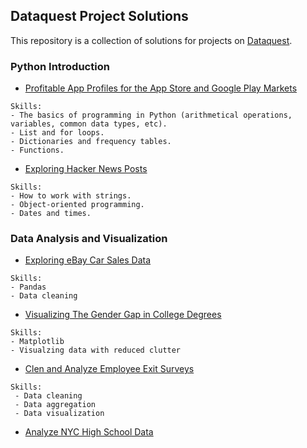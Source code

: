 ## Dataquest Project Solutions

This repository is a collection of solutions for projects on [Dataquest](https://app.dataquest.io/).

### Python Introduction
 - [Profitable App Profiles for the App Store and Google Play Markets](https://github.com/mariastratulat/dataquest/blob/master/Profitable%20App%20Profiles%20for%20the%20App%20Store%20and%20Google%20Play%20Markets.ipynb)
```
Skills:
- The basics of programming in Python (arithmetical operations, variables, common data types, etc).
- List and for loops.
- Dictionaries and frequency tables.
- Functions.
  ```
 - [Exploring Hacker News Posts](https://github.com/mariastratulat/dataquest/blob/master/Exploring%20Hacker%20News%20Posts.ipynb)
```
Skills:
- How to work with strings.
- Object-oriented programming.
- Dates and times.
```

### Data Analysis and Visualization
 - [Exploring eBay Car Sales Data](https://github.com/mariastratulat/dataquest/blob/master/Exploring%20eBay%20Car%20Sales%20Data.ipynb)
```
Skills:
- Pandas
- Data cleaning
```
 - [Visualizing The Gender Gap in College Degrees](https://github.com/mariastratulat/dataquest/blob/master/Visualizing%20The%20Gender%20Gap%20In%20College%20Degrees.ipynb)
 ```
 Skills:
 - Matplotlib
 - Visualzing data with reduced clutter
 ```
 - [Clen and Analyze Employee Exit Surveys](https://github.com/mariastratulat/dataquest/blob/master/Clean%20and%20Analyze%20Employee%20Exit%20surveys.ipynb)
```
Skills:
 - Data cleaning
 - Data aggregation
 - Data visualization
 ```
 - [Analyze NYC High School Data](https://github.com/mariastratulat/dataquest/blob/master/Analyzing%20NYC%20High%20School%20Data.ipynb)